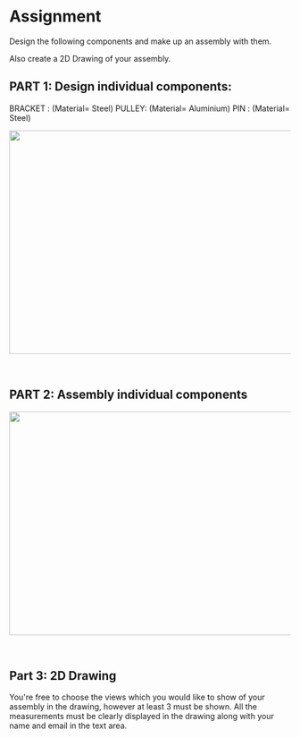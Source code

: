 # Assignment

Design the following components and make up an assembly with them.

Also create a 2D Drawing of your assembly.

## PART 1: Design individual components:
BRACKET : (Material= Steel)
PULLEY: (Material= Aluminium)
PIN : (Material= Steel)


<p align="center">
 <img  width="600" height="400" src="https://github.com/Robotics-Club-IIT-BHU/HDS-SummperCamp21/blob/main/media/unnamed1.jpg">
 <p align="center">
 <i></i><br> 
</p>


## PART 2: Assembly individual components


<p align="center">
 <img  width="600" height="400" src="https://github.com/Robotics-Club-IIT-BHU/HDS-SummperCamp21/blob/main/media/unnamed2.jpg">
 <p align="center">
 <i></i><br> 
</p>

## Part 3: 2D Drawing

You're free to choose the views which you would like to show of your assembly in the drawing, however at least 3 must be shown. 
All the measurements must be clearly displayed in the drawing along with your name and email in the text area.
